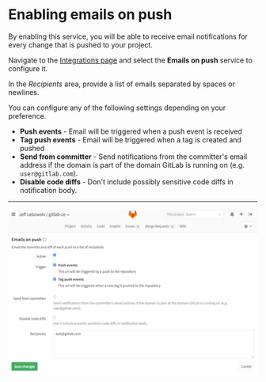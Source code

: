 # Enabling emails on push

By enabling this service, you will be able to receive email notifications for
every change that is pushed to your project.

Navigate to the [Integrations page](project_services.md#accessing-the-project-services)
and select the **Emails on push** service to configure it.

In the _Recipients_ area, provide a list of emails separated by spaces or newlines.

You can configure any of the following settings depending on your preference.

+ **Push events** - Email will be triggered when a push event is received
+ **Tag push events** - Email will be triggered when a tag is created and pushed
+ **Send from committer** - Send notifications from the committer's email address if the domain is part of the domain GitLab is running on (e.g. `user@gitlab.com`).
+ **Disable code diffs** - Don't include possibly sensitive code diffs in notification body.

---

![Email on push service settings](img/emails_on_push_service.png)
